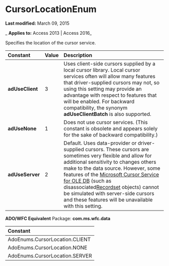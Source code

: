
# CursorLocationEnum

 **Last modified:** March 09, 2015

 _ **Applies to:** Access 2013 | Access 2016_



Specifies the location of the cursor service.


|**Constant**|**Value**|**Description**|
|:-----|:-----|:-----|
|**adUseClient**|3|Uses client-side cursors supplied by a local cursor library. Local cursor services often will allow many features that driver-supplied cursors may not, so using this setting may provide an advantage with respect to features that will be enabled. For backward compatibility, the synonym  **adUseClientBatch** is also supported.|
|**adUseNone**|1|Does not use cursor services. (This constant is obsolete and appears solely for the sake of backward compatibility.)|
|**adUseServer**|2|Default. Uses data-provider or driver-supplied cursors. These cursors are sometimes very flexible and allow for additional sensitivity to changes others make to the data source. However, some features of the [Microsoft Cursor Service for OLE DB](6818fc05-9c9f-9b67-07d2-e622c93133c2.md) (such as disassociated[Recordset](0f963bf8-f066-dc8a-b754-f427de712df1.md) objects) cannot be simulated with server-side cursors and these features will be unavailable with this setting.|
 **ADO/WFC Equivalent**
Package:  **com.ms.wfc.data**


|**Constant**|
|:-----|
|AdoEnums.CursorLocation.CLIENT|
|AdoEnums.CursorLocation.NONE|
|AdoEnums.CursorLocation.SERVER|
